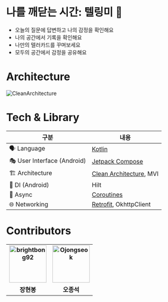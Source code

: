 # 나를 깨닫는 시간: 텔링미 💚
- 오늘의 질문에 답변하고 나의 감정을 확인해요
- 나의 공간에서 기록을 확인해요
- 나만의 텔러카드를 꾸며보세요
- 모두의 공간에서 감정을 공유해요

# Architecture
![CleanArchitecture](https://github.com/user-attachments/assets/04f59a6a-9fde-4503-aa73-c1092870c4f5)

# Tech & Library

| 구분 | 내용 |
| --- | --- |
| 🗣 Language | [Kotlin](https://kotlinlang.org/) |
| 🎭 User Interface (Android) | [Jetpack Compose](https://developer.android.com/jetpack/compose) |
| 🏗 Architecture | [Clean Architecture](https://blog.cleancoder.com/uncle-bob/2012/08/13/the-clean-architecture.html), MVI |
| 💉 DI (Android) | Hilt|
| 🌊 Async | [Coroutines](https://kotlinlang.org/docs/coroutines-overview.html) |
| 🌐 Networking | [Retrofit](https://square.github.io/retrofit/), OkhttpClient|

# Contributors

<div>
<table style="font-weight : bold">
      <tr>
          <td align="center">
              <a href="https://github.com/brightbong92">                 
                  <img alt="brightbong92" src="https://avatars.githubusercontent.com/u/51194127?v=4" width="100" />            
              </a>
          </td> 
          <td align="center">
              <a href="https://github.com/Ojongseok">                 
                  <img alt="Ojongseok" src="https://avatars.githubusercontent.com/u/98886487?v=4" width="100" />            
              </a>
          </td>
      </tr>
      <tr>
          <td align="center">장현봉</td>
          <td align="center">오종석</td>
      </tr>
  </table>
</div>
